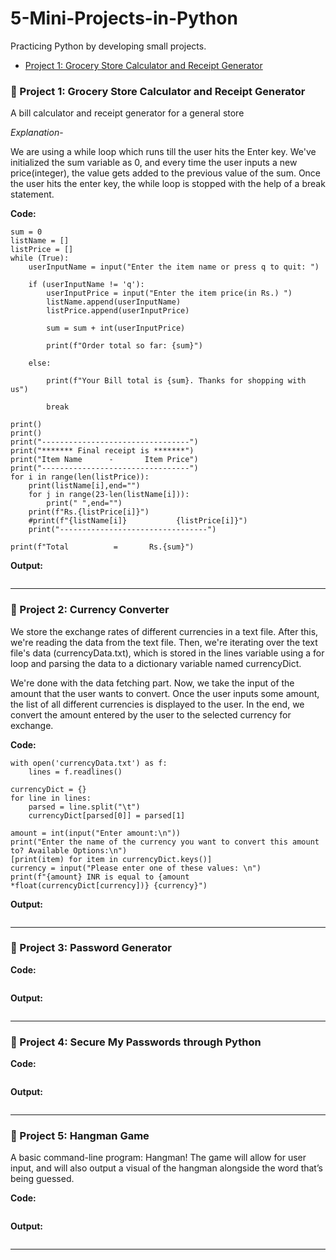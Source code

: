 # 5-Mini-Projects-in-Python
Practicing Python by developing small projects.

* [Project 1: Grocery Store Calculator and Receipt Generator](#project-1)

### <a name="project-1"></a> 💠 Project 1: Grocery Store Calculator and Receipt Generator

A bill calculator and receipt generator for a general store


*Explanation*-

We are using a while loop which runs till the user hits the Enter key. We've initialized the sum variable as 0, and every time the user inputs a new price(integer), the value gets added to the previous value of the sum. Once the user hits the enter key, the while loop is stopped with the help of a break statement.

**Code:**
```
sum = 0
listName = []
listPrice = []
while (True):
    userInputName = input("Enter the item name or press q to quit: ")    
	
    if (userInputName != 'q'):
        userInputPrice = input("Enter the item price(in Rs.) ")
        listName.append(userInputName)
        listPrice.append(userInputPrice)
		
        sum = sum + int(userInputPrice)
		
        print(f"Order total so far: {sum}")
	
    else:
		
        print(f"Your Bill total is {sum}. Thanks for shopping with us")
		
        break
        
print()
print()
print("---------------------------------")        
print("******* Final receipt is *******")
print("Item Name      -       Item Price")
print("---------------------------------")
for i in range(len(listPrice)):
    print(listName[i],end="")
    for j in range(23-len(listName[i])):
        print(" ",end="")
    print(f"Rs.{listPrice[i]}")    
    #print(f"{listName[i]}           {listPrice[i]}")
    print("---------------------------------")
    
print(f"Total          =       Rs.{sum}")    
```


**Output:**
```

```

---

### 💠 Project 2: Currency Converter</b>

We store the exchange rates of different currencies in a text file. After this, we're reading the data from the text file. Then, we're iterating over the text file's data (currencyData.txt), which is stored in the lines variable using a for loop and parsing the data to a dictionary variable named currencyDict.

We're done with the data fetching part. Now, we take the input of the amount that the user wants to convert. Once the user inputs some amount, the list of all different currencies is displayed to the user. In the end, we convert the amount entered by the user to the selected currency for exchange. 

**Code:**
```
with open('currencyData.txt') as f:
	lines = f.readlines()

currencyDict = {}
for line in lines:
	parsed = line.split("\t")
	currencyDict[parsed[0]] = parsed[1]

amount = int(input("Enter amount:\n"))
print("Enter the name of the currency you want to convert this amount to? Available Options:\n")
[print(item) for item in currencyDict.keys()]
currency = input("Please enter one of these values: \n")
print(f"{amount} INR is equal to {amount *float(currencyDict[currency])} {currency}")
```

**Output:**
```

```

---

### 💠 Project 3: Password Generator</b>

**Code:**
```

```

**Output:**
```

```

---

### 💠 Project 4: Secure My Passwords through Python

**Code:**
```

```

**Output:**
```

```

---

### 💠 Project 5: Hangman Game

A basic command-line program: Hangman! The game will allow for user input, and will also output a visual of the hangman alongside the word that’s being guessed. 

**Code:**
```

```

**Output:**
```

```

----

